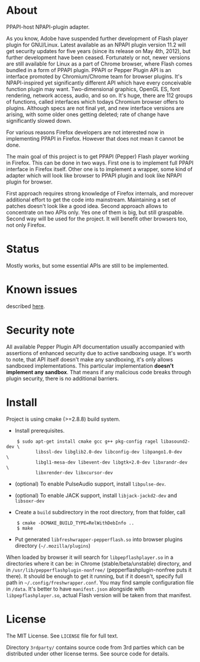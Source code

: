 About
=====

PPAPI-host NPAPI-plugin adapter.

As you know, Adobe have suspended further development of Flash player
plugin for GNU/Linux. Latest available as an NPAPI plugin version 11.2
will get security updates for five years (since its release on May
4th, 2012), but further development have been ceased. Fortunately or
not, newer versions are still available for Linux as a part of Chrome
browser, where Flash comes bundled in a form of PPAPI plugin. PPAPI or
Pepper Plugin API is an interface promoted by Chromium/Chrome team for
browser plugins. It's NPAPI-inspired yet significantly different API
which have every conceivable function plugin may want. Two-dimensional
graphics, OpenGL ES, font rendering, network access, audio, and so
on. It's huge, there are 112 groups of functions, called interfaces
which todays Chromium browser offers to plugins. Although specs are not
final yet, and new interface versions are arising, with some older
ones getting deleted; rate of change have significantly slowed down.

For various reasons Firefox developers are not interested now in
implementing PPAPI in Firefox.  However that does not mean it cannot
be done.

The main goal of this project is to get PPAPI (Pepper) Flash player
working in Firefox. This can be done in two ways. First one is to
implement full PPAPI interface in Firefox itself. Other one is to
implement a wrapper, some kind of adapter which will look like browser
to PPAPI plugin and look like NPAPI plugin for browser.

First approach requires strong knowledge of Firefox internals, and
moreover additional effort to get the code into
mainstream. Maintaining a set of patches doesn't look like a good
idea. Second approach allows to concentrate on two APIs only. Yes one
of them is big, but still graspable. Second way will be used for the
project. It will benefit other browsers too, not only Firefox.


Status
======

Mostly works, but some essential APIs are still to be implemented.

Known issues
============

described [here](doc/known-issues.md).

Security note
=============

All available Pepper Plugin API documentation usually accompanied with
assertions of enhanced security due to active sandboxing usage. It's
worth to note, that API itself doesn't make any sandboxing, it's only
allows sandboxed implementations. This particular implementation
**doesn't implement any sandbox**. That means if any malicious code breaks
through plugin security, there is no additional barriers.

Install
=======

Project is using cmake (>=2.8.8) build system.

* Install prerequisites.
```
    $ sudo apt-get install cmake gcc g++ pkg-config ragel libasound2-dev \
           libssl-dev libglib2.0-dev libconfig-dev libpango1.0-dev       \
           libgl1-mesa-dev libevent-dev libgtk+2.0-dev libxrandr-dev     \
           libxrender-dev libxcursor-dev
```
* (optional) To enable PulseAudio support, install `libpulse-dev`.
* (optional) To enable JACK support, install `libjack-jackd2-dev` and `libsoxr-dev`

* Create a `build` subdirectory in the root directory, from that folder, call
```
    $ cmake -DCMAKE_BUILD_TYPE=RelWithDebInfo ..
    $ make
```

* Put generated `libfreshwrapper-pepperflash.so` into browser plugins directory (`~/.mozilla/plugins`)


When loaded by browser it will search for `libpepflashplayer.so` in a directories
where it can be: in Chrome (stable/beta/unstable) directory, and in
`/usr/lib/pepperflashplugin-nonfree/` (pepperflashplugin-nonfree puts it there).
It should be enough to get it running, but if it doesn't, specify full path in
`~/.config/freshwrapper.conf`. You may find sample configuration file in `/data`.
It's better to have `manifest.json` alongside with `libpepflashplayer.so`,
actual Flash version will be taken from that manifest.

License
=======

The MIT License. See `LICENSE` file for full text.

Directory `3rdparty/` contains source code from 3rd parties which can be
distributed under other license terms. See source code for details.
